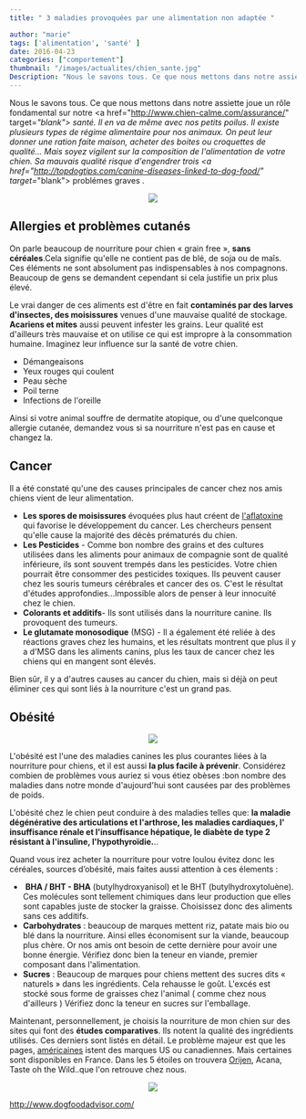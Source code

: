 ```yaml
---
title: " 3 maladies provoquées par une alimentation non adaptée "

author: "marie"
tags: ['alimentation', 'santé' ]
date: 2016-04-23
categories: ["comportement"]
thumbnail: "/images/actualites/chien_sante.jpg"
Description: "Nous le savons tous. Ce que nous mettons dans notre assiette joue un rôle fondamental sur notre santé. Il en va de même avec nos petits poilus.  "
---
```


Nous le savons tous. Ce que nous mettons dans notre assiette joue un rôle fondamental sur notre <a href="http://www.chien-calme.com/assurance/" target=_"blank"> santé</a>. Il en va de même avec nos petits poilus.
Il existe plusieurs types de régime alimentaire pour nos animaux. On peut leur donner une ration faite maison, acheter des boites ou croquettes de qualité... Mais soyez vigilent sur la composition de l'alimentation de votre chien. Sa mauvais qualité risque d'engendrer trois <a href="http://topdogtips.com/canine-diseases-linked-to-dog-food/" target=_"blank"> problémes graves </a>.


<p align="center"><img src="/images/actualites/peau-chien.jpg"class="img-responsive"></p>







## Allergies et problèmes cutanés ##

On parle beaucoup de nourriture pour chien « grain free », <b>sans céréales</b>.Cela signifie qu'elle ne contient pas de blé, de soja ou de maîs. Ces éléments ne sont absolument pas indispensables à nos compagnons. Beaucoup de gens se demandent cependant si cela justifie un prix plus élevé.

Le vrai danger de ces aliments est d'être en fait <b>contaminés par des larves d'insectes, des moisissures</b> venues d'une mauvaise qualité de stockage. <b>Acariens et mites</b> aussi peuvent infester les grains. Leur qualité est d'ailleurs très mauvaise et on utilise ce qui est impropre à la consommation humaine. Imaginez leur influence sur la santé de votre chien.

<ul> <li>Démangeaisons </li>
<li>Yeux rouges qui coulent</li>
<li>Peau sèche</li>
<li>Poil terne </li>
<li>Infections de l'oreille  </li></ul>

Ainsi si votre animal souffre de dermatite atopique, ou d'une quelconque allergie cutanée, demandez vous si sa nourriture n'est pas en cause et changez la.




## Cancer ##
Il a été constaté qu'une des causes principales de cancer chez nos amis chiens vient de leur alimentation.
<ul><li><b>Les spores de moisissures</b> évoquées plus haut créent de <a href="http://www.cancer-environnement.fr/421-Aflatoxines.ce.aspx" target=_"blank"> l'aflatoxine </a>qui favorise le développement du cancer. Les chercheurs pensent qu'elle cause la majorité des décès prématurés du chien. </li>
<li><b>Les Pesticides</b> - Comme bon nombre des grains et des cultures utilisées dans les aliments pour animaux de compagnie sont de qualité inférieure, ils sont souvent trempés dans les pesticides. Votre chien pourrait être consommer des pesticides toxiques. Ils peuvent causer chez les souris tumeurs cérébrales et cancer des os. C'est le résultat d'études approfondies...Impossible alors de penser à leur innocuité chez le chien.   </li>
<li><b>Colorants et additifs</b>- Ils sont utilisés dans la nourriture canine. Ils provoquent des tumeurs. </li>
<li><b>Le glutamate monosodique</b> (MSG) - Il a également été reliée à des réactions graves chez les humains, et les résultats montrent que plus il y a d'MSG dans les aliments canins, plus les taux de cancer chez les chiens qui en mangent sont élevés.</li></ul>

Bien sûr, il y a d'autres causes au cancer du chien, mais si déjà on peut éliminer ces qui sont liés à la nourriture c'est un grand pas.

## Obésité ##

<p align="center"><img src="/images/actualites/chien-obese.JPG"class="img-responsive"></p>


L'obésité est l'une des maladies canines les plus courantes liées à la nourriture pour chiens, et il est aussi <b>la plus facile à prévenir</b>. Considérez combien de problèmes vous auriez si vous étiez obèses :bon nombre des maladies dans notre monde d'aujourd'hui sont causées par des problèmes de poids.

L'obésité chez le chien peut conduire à des maladies telles que: <b>la maladie dégénérative des articulations et l'arthrose, les maladies cardiaques, l' insuffisance rénale et l'insuffisance hépatique, le diabète de type 2 résistant à l'insuline, l'hypothyroïdie.</b>..

Quand vous irez acheter la nourriture pour votre loulou évitez donc les céréales, sources d’obésité, mais faites aussi attention à ces élements :

<ul><li> <b>BHA / BHT - BHA</b> (butylhydroxyanisol) et le BHT (butylhydroxytoluène). Ces molécules sont tellement chimiques dans leur production que elles sont capables juste de stocker la graisse. Choisissez donc des aliments sans ces additifs.</li>
<li><b>Carbohydrates</b> : beaucoup de marques mettent riz, patate mais bio ou blé dans la nourriture. Ainsi elles économisent sur la viande, beaucoup plus chère. Or nos amis ont besoin de cette dernière pour avoir une bonne énergie. Vérifiez donc bien la teneur en viande, premier composant dans l'alimentation.</li>
<li><b>Sucres</b> : Beaucoup de marques pour chiens mettent des sucres dits «  naturels » dans les ingrédients. Cela rehausse le goût. L'excés est stocké sous forme de graisses chez l'animal ( comme chez nous d'ailleurs ) Vérifiez donc la teneur en sucres sur l'emballage. </li></ul>


Maintenant, personnellement, je choisis la nourriture de mon chien sur des sites qui font des <b>études comparatives</b>. Ils notent la qualité des ingrédients utilisés. Ces derniers sont listés en détail. Le problème majeur est que les pages, <a href="http://www.dogfoodadvisor.com/" target="_blank"> américaines</a> istent des marques US ou canadiennes. Mais certaines sont disponibles en France. Dans les 5 étoiles on trouvera <a href="http://amzn.to/2b08uSV" target="_blank" rel="nofollow"> Orijen</a>,  Acana, Taste oh the Wild..que l'on retrouve chez nous.


<p align="center"><img src="/images/actualites/orijen.jpg"class="img-responsive">

http://www.dogfoodadvisor.com/
